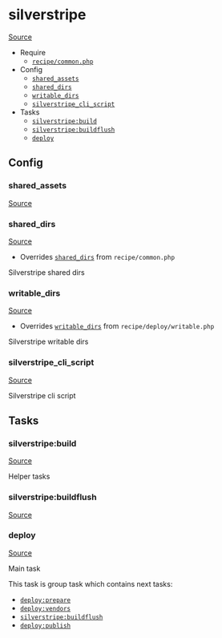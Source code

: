 <!-- DO NOT EDIT THIS FILE! -->
<!-- Instead edit recipe/silverstripe.php -->
<!-- Then run bin/docgen -->

# silverstripe

[Source](/recipe/silverstripe.php)



* Require
  * [`recipe/common.php`](/docs/recipe/common.md)
* Config
  * [`shared_assets`](#shared_assets)
  * [`shared_dirs`](#shared_dirs)
  * [`writable_dirs`](#writable_dirs)
  * [`silverstripe_cli_script`](#silverstripe_cli_script)
* Tasks
  * [`silverstripe:build`](#silverstripebuild)
  * [`silverstripe:buildflush`](#silverstripebuildflush)
  * [`deploy`](#deploy)

## Config
### shared_assets
[Source](/recipe/silverstripe.php#L12)



### shared_dirs
[Source](/recipe/silverstripe.php#L21)

* Overrides [`shared_dirs`](/docs/recipe/common.md#shared_dirs) from `recipe/common.php`

Silverstripe shared dirs

### writable_dirs
[Source](/recipe/silverstripe.php#L26)

* Overrides [`writable_dirs`](/docs/recipe/deploy/writable.md#writable_dirs) from `recipe/deploy/writable.php`

Silverstripe writable dirs

### silverstripe_cli_script
[Source](/recipe/silverstripe.php#L31)

Silverstripe cli script


## Tasks
### silverstripe:build
[Source](/recipe/silverstripe.php#L46)

Helper tasks

### silverstripe:buildflush
[Source](/recipe/silverstripe.php#L50)



### deploy
[Source](/recipe/silverstripe.php#L57)

Main task

This task is group task which contains next tasks:
* [`deploy:prepare`](/docs/recipe/common.md#deployprepare)
* [`deploy:vendors`](/docs/recipe/deploy/vendors.md#deployvendors)
* [`silverstripe:buildflush`](/docs/recipe/silverstripe.md#silverstripebuildflush)
* [`deploy:publish`](/docs/recipe/common.md#deploypublish)


